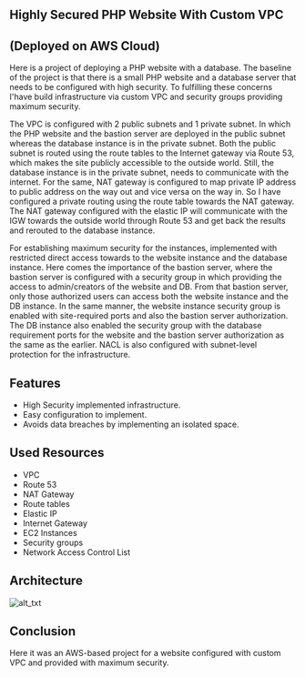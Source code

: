 ## Highly Secured PHP Website With Custom VPC 
## (Deployed on AWS Cloud)

 Here is a project of deploying a PHP website with a database. The baseline of the project is that there is a small PHP website and a database server that needs to be configured with high security. To fulfilling these concerns I'have build infrastructure via custom VPC and security groups providing maximum security. 
 
The VPC is configured with 2 public subnets and 1 private subnet. In which the PHP website and the bastion server are deployed in the public subnet whereas the database instance is in the private subnet. Both the public subnet is routed using the route tables to the Internet gateway via Route 53, which makes the site publicly accessible to the outside world. Still, the database instance is in the private subnet, needs to communicate with the internet. For the same, NAT gateway is configured to map private IP address to public address on the way out and vice versa on the way in. So I have configured a private routing using the route table towards the NAT gateway. The NAT gateway configured with the elastic IP will communicate with the IGW towards the outside world through Route 53 and get back the results and rerouted to the database instance.

For establishing maximum security for the instances, implemented with restricted direct access towards to the website instance and the database instance. Here comes the importance of the bastion server, where the bastion server is configured with a security group in which providing the access to admin/creators of the website and DB. From that bastion server, only those authorized users can access both the website instance and the DB instance. In the same manner, the website instance security group is enabled with site-required ports and also the bastion server authorization. The DB instance also enabled the security group with the database requirement ports for the website and the bastion server authorization as the same as the earlier. NACL is also configured with subnet-level protection for the infrastructure.


## Features 

- High Security implemented infrastructure. 
- Easy configuration to implement.
- Avoids data breaches by implementing an isolated space.

## Used Resources

- VPC
- Route 53
- NAT Gateway
- Route tables
- Elastic IP
- Internet Gateway
- EC2 Instances
- Security groups
- Network Access Control List

## Architecture



![
alt_txt
](https://i.ibb.co/026nVHV/PHP-Website-High-Security-4.jpg)


## Conclusion

Here it was an AWS-based project for a website configured with custom VPC and provided with maximum security.

